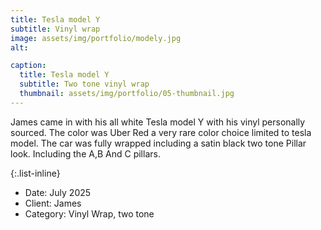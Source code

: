 ```yaml
---
title: Tesla model Y
subtitle: Vinyl wrap
image: assets/img/portfolio/modely.jpg
alt: 

caption:
  title: Tesla model Y
  subtitle: Two tone vinyl wrap
  thumbnail: assets/img/portfolio/05-thumbnail.jpg
---
```

James came in with his all white Tesla model Y with his vinyl personally sourced. The color was Uber Red a very rare color choice limited to tesla model. The car was fully wrapped including a satin black two tone Pillar look. Including the A,B And C pillars. 

{:.list-inline}
- Date: July 2025 
- Client: James
- Category: Vinyl Wrap, two tone 

